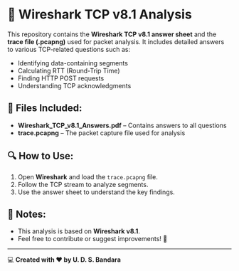 # 📡 Wireshark TCP v8.1 Analysis

This repository contains the **Wireshark TCP v8.1 answer sheet** and the **trace file (.pcapng)** used for packet analysis. It includes detailed answers to various TCP-related questions such as:

- Identifying data-containing segments  
- Calculating RTT (Round-Trip Time)  
- Finding HTTP POST requests  
- Understanding TCP acknowledgments  

## 📂 Files Included:
- **Wireshark_TCP_v8.1_Answers.pdf** – Contains answers to all questions  
- **trace.pcapng** – The packet capture file used for analysis  

## 🔍 How to Use:
1. Open **Wireshark** and load the `trace.pcapng` file.  
2. Follow the TCP stream to analyze segments.  
3. Use the answer sheet to understand the key findings.  

## 📢 Notes:
- This analysis is based on **Wireshark v8.1**.  
- Feel free to contribute or suggest improvements! 🚀  

---
💻 **Created with ❤️ by U. D. S. Bandara**  

